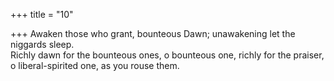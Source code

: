 +++
title = "10"

+++
Awaken those who grant, bounteous Dawn; unawakening let the  niggards sleep.  
Richly dawn for the bounteous ones, o bounteous one, richly for the  praiser, o liberal-spirited one, as you rouse them.  